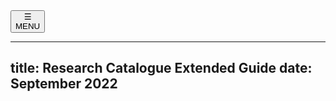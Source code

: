 <nav id="main"><button type="button" id="menuButton" onclick="openNav()"><div id="menuSymbol">&#9776; </div><span id="menuName">MENU</span></button></nav>
<!--
    this has to be added manually to the finished HTML
  <meta name="viewport" content="width=device-width, initial-scale=1.0">
-->

---
title: Research Catalogue Extended Guide
date: September 2022
---

<!--[pdf version](RC-extended-guide.pdf "pdf extended guide pdf version")  -->



<script>

// this is a little script for the navigation

window.onload = function ( ) {
	let createAnchorHelpers = function ( ) {
		let anchorHelper = function (headerElement) {
			let anchor_element = document.createElement("a");
			anchor_element.href = "#" + headerElement.id;
			anchor_element.classList.add("headerAnchor");
			let icon = document.createElement("img");
			icon.src = "octigon_link.svg";
			icon.classList.add("icon");
			icon.classList.add("anchor-link");
			icon.width = "16"
			icon.height = "16"
			icon.alt = "anchor"
			icon.ariaHidden = "true";
			anchor_element.appendChild(icon);
			headerElement.prepend(anchor_element);
			anchor_element.style.opacity = "0.33";
			anchor_element.title = "shareable anchor link"


			
			headerElement.onmouseover = () => { anchor_element.style.opacity = "1.0" };
			headerElement.onmouseleave = () => { anchor_element.style.opacity = "0.33" };


		}
		let allHeaders = document.querySelectorAll("h1,h2,h3,h4,h5,h6");
		allHeaders.forEach(anchorHelper);
	}

	var dynamicMenu = function( ) {
		let isMenuOpen = false;

		

		let toggleNav = function ( ) { 
			isMenuOpen = !isMenuOpen;

			let TOC = document.getElementById('TOC');
		    TOC.classList.toggle('showMenu');
		    
		    let menuSymbol = document.getElementById('menuSymbol');
			menuSymbol.innerHTML = isMenuOpen ? '&times;' : '&#9776;';

			// because of scrolling issue on mobile devices, body is best hidden if menu is open:
		    document.getElementById('body-text').classList.toggle('navIsOpen');
		}

		let makeLinksCloseNav = function ( ) { // links should close the navigation
			let links = document.getElementById('TOC').getElementsByTagName('A');
			for (let i = 0;i<links.length;i++) {
				links[i].onclick = function ( ) { 
				    document.getElementById('body-text').style.display = 'default';
					toggleNav( );
		 		};
			}
		}

	    document.getElementById('menuButton').onclick = function ( ) { 
			toggleNav( );
		};

		makeLinksCloseNav( );
	}

	function make_hrefs_blank ( ) {
		let hrefs = document.getElementsByTagName("a");
		([].slice.call(hrefs)).map(href => href.target = "_blank");
	}

	var prevScrollpos = window.pageYOffset;
	window.onscroll = function() {
		let currentScrollPos = window.pageYOffset;
		if (prevScrollpos > currentScrollPos || currentScrollPos < 50.0) {
			window.document.getElementById("main").style.top = "-1px";
		} else {
			window.document.getElementById("main").style.top = "-50px";
		}
		prevScrollpos = currentScrollPos;
	} 

	dynamicMenu( );
	make_hrefs_blank();
	createAnchorHelpers();

	
}

</script>
<div id="body-text">
